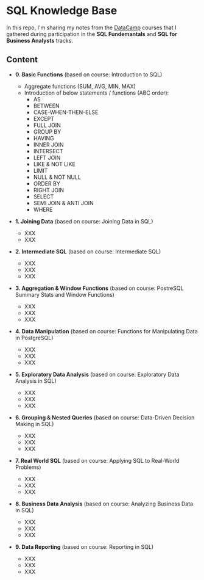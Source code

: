 # SQL Knowledge Base

In this repo, I'm sharing my notes from the [DataCamp](https://datacamp.com/) courses that I gathered during participation in the **SQL Fundemantals** and **SQL for Business Analysts** tracks.

## Content
- **0. Basic Functions** (based on course: Introduction to SQL)
  -  Aggregate functions (SUM, AVG, MIN, MAX)
  -  Introduction of below statements / functions (ABC order):
      -  AS
      -  BETWEEN
      -  CASE-WHEN-THEN-ELSE
      -  EXCEPT
      -  FULL JOIN
      -  GROUP BY
      -  HAVING
      -  INNER JOIN
      -  INTERSECT
      -  LEFT JOIN
      -  LIKE & NOT LIKE
      -  LIMIT
      -  NULL & NOT NULL
      -  ORDER BY
      -  RIGHT JOIN
      -  SELECT
      -  SEMI JOIN & ANTI JOIN
      -  WHERE
 
- **1. Joining Data** (based on course: Joining Data in SQL)
  - XXX
  - XXX

- **2. Intermediate SQL** (based on course: Intermediate SQL)
  - XXX
  - XXX
  - XXX

- **3. Aggregation & Window Functions** (based on course: PostreSQL Summary Stats and Window Functions)
  - XXX
  - XXX
  - XXX

- **4. Data Manipulation** (based on course: Functions for Manipulating Data in PostgreSQL)
  - XXX
  - XXX
  - XXX

- **5. Exploratory Data Analysis** (based on course: Exploratory Data Analysis in SQL)
  - XXX
  - XXX
  - XXX

- **6. Grouping & Nested Queries** (based on course: Data-Driven Decision Making in SQL)
  - XXX
  - XXX
  - XXX

- **7. Real World SQL** (based on course: Applying SQL to Real-World Problems)
  - XXX
  - XXX
  - XXX

- **8. Business Data Analysis** (based on course: Analyzing Business Data in SQL)
  - XXX
  - XXX
  - XXX

- **9. Data Reporting** (based on course: Reporting in SQL)
  - XXX
  - XXX
  - XXX
